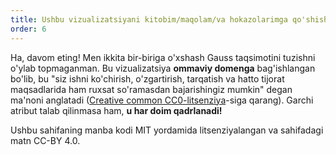 ```yaml
---
title: Ushbu vizualizatsiyani kitobim/maqolam/va hokazolarimga qo'shishim mumkinmi?
order: 6
---
```


Ha, davom eting! Men ikkita bir-biriga o'xshash Gauss taqsimotini tuzishni o'ylab topmaganman. Bu vizualizatsiya **ommaviy domenga** bag'ishlangan bo'lib, bu "siz ishni ko'chirish, o'zgartirish, tarqatish va hatto tijorat maqsadlarida ham ruxsat so'ramasdan bajarishingiz mumkin" degan ma'noni anglatadi ([Creative common CC0-litsenziya](https://creativecommons.org/publicdomain/zero/1.0/)-siga qarang). Garchi atribut talab qilinmasa ham, **u har doim qadrlanadi!**

Ushbu sahifaning manba kodi MIT yordamida litsenziyalangan va sahifadagi matn CC-BY 4.0.